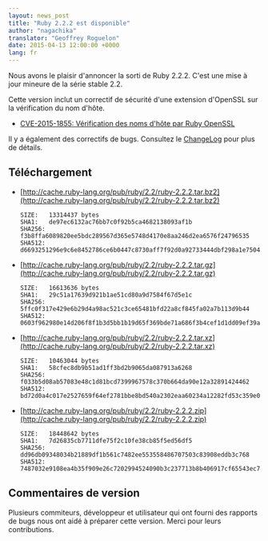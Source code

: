 ```yaml
---
layout: news_post
title: "Ruby 2.2.2 est disponible"
author: "nagachika"
translator: "Geoffrey Roguelon"
date: 2015-04-13 12:00:00 +0000
lang: fr
---
```


Nous avons le plaisir d'annoncer la sorti de Ruby 2.2.2.
C'est une mise à jour mineure de la série stable 2.2.

Cette version inclut un correctif de sécurité d'une extension d'OpenSSL sur la vérification du nom d'hôte.

* [CVE-2015-1855: Vérification des noms d'hôte par Ruby OpenSSL](https://www.ruby-lang.org/fr/news/2015/04/13/ruby-openssl-hostname-matching-vulnerability/)

Il y a également des correctifs de bugs.
Consultez le [ChangeLog](http://svn.ruby-lang.org/repos/ruby/tags/v2_2_2/ChangeLog)
pour plus de détails.

## Téléchargement

* [http://cache.ruby-lang.org/pub/ruby/2.2/ruby-2.2.2.tar.bz2](http://cache.ruby-lang.org/pub/ruby/2.2/ruby-2.2.2.tar.bz2)

      SIZE:   13314437 bytes
      SHA1:   de97ec6132ac76bb7c0f92b5ca4682138093af1b
      SHA256: f3b8ffa6089820ee5bdc289567d365e5748d4170e8aa246d2ea6576f24796535
      SHA512: d6693251296e9c6e8452786ce6b0447c8730aff7f92d0a92733444dbf298a1e7504b7bd29bb6ee4f2155ef94ccb63148311c3ed7ac3403b60120a3ab5c70a162

* [http://cache.ruby-lang.org/pub/ruby/2.2/ruby-2.2.2.tar.gz](http://cache.ruby-lang.org/pub/ruby/2.2/ruby-2.2.2.tar.gz)

      SIZE:   16613636 bytes
      SHA1:   29c51a17639d921b1ae51cd80a9d7584f67d5e1c
      SHA256: 5ffc0f317e429e6b29d4a98ac521c3ce65481bfd22a8cf845fa02a7b113d9b44
      SHA512: 0603f962980e14d206f8f1b3d5bb1b19d65f369bde71a686f3b4cef1d1dd09ef39afac3170947324f29a4ac17b99f9d406e5ca33b4950ece2e5baca0a42c791c

* [http://cache.ruby-lang.org/pub/ruby/2.2/ruby-2.2.2.tar.xz](http://cache.ruby-lang.org/pub/ruby/2.2/ruby-2.2.2.tar.xz)

      SIZE:   10463044 bytes
      SHA1:   58cfec8db9b51ad1ff3bd2b9065da087913a6268
      SHA256: f033b5d08ab57083e48c1d81bcd7399967578c370b664da90e12a32891424462
      SHA512: bd72d0a4c017e2527659f64ef2781bbe8bd540a2302eaa60234a12282fd53c359e04205c56385402c67e81bb9dab3b88de53de82e12bb13e3386c26301043b64

* [http://cache.ruby-lang.org/pub/ruby/2.2/ruby-2.2.2.zip](http://cache.ruby-lang.org/pub/ruby/2.2/ruby-2.2.2.zip)

      SIZE:   18448642 bytes
      SHA1:   7d26835cb7711dfe75f2c10fe38cb85f5ed56df5
      SHA256: dd96db09348034b21889df1b561c7482ee553558486707503c83908eddb3c768
      SHA512: 7487032e9108ea4b35f909e26c7202994524090b3c237713b8b406917cf65543ec7372d260dcacd5c9b269bb7645e1703b3a64ca3cc2efc8b2135c1d06729246

## Commentaires de version

Plusieurs commiteurs, développeur et utilisateur qui ont fourni des rapports de bugs nous ont aidé à préparer cette version.
Merci pour leurs contributions.
